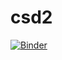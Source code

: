 # csd2

[![Binder](https://mybinder.org/badge_logo.svg)](https://mybinder.org/v2/gh/duchaoyu/csd2.git/main?labpath=Untitled.ipynb)
